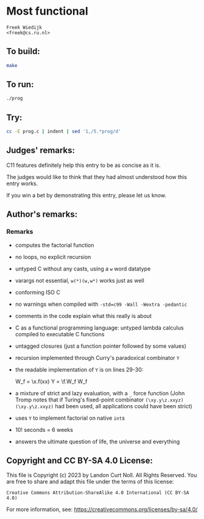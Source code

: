 # Most functional

    Freek Wiedijk  
    <freek@cs.ru.nl>

## To build:

```sh
make
```

## To run:

```sh
./prog
```

## Try:

```sh
cc -E prog.c | indent | sed '1,/5.*prog/d'
```

## Judges' remarks:

C11 features definitely help this entry to be as concise as it is.

The judges would like to think that they had almost understood how this entry works.

If you win a bet by demonstrating this entry, please let us know.

## Author's remarks:

### Remarks

- computes the factorial function
- no loops, no explicit recursion
- untyped C without any casts, using a `w` word datatype
- varargs not essential, `w(*)(w,w*)` works just as well
- conforming ISO C
- no warnings when compiled with `-std=c99 -Wall -Wextra -pedantic`
- comments in the code explain what this really is about
- C as a functional programming language:
  untyped lambda calculus compiled to executable C functions
- untagged closures (just a function pointer followed by some values)
- recursion implemented through Curry's paradoxical combinator `Y`
- the readable implementation of `Y` is on lines 29-30:

	W_f = \x.f(xx)
	Y = \f.W_f W_f

- a mixture of strict and lazy evaluation, with a `_` force function
  (John Tromp notes that if Turing's fixed-point combinator
  `(\xy.y\z.xxyz)(\xy.y\z.xxyz)` had been used,
  all applications could have been strict)
- uses `Y` to implement factorial on native `int`s
- 10! seconds = 6 weeks
- answers the ultimate question of life, the universe and everything

## Copyright and CC BY-SA 4.0 License:

This file is Copyright (c) 2023 by Landon Curt Noll.  All Rights Reserved.
You are free to share and adapt this file under the terms of this license:

    Creative Commons Attribution-ShareAlike 4.0 International (CC BY-SA 4.0)

For more information, see: https://creativecommons.org/licenses/by-sa/4.0/
